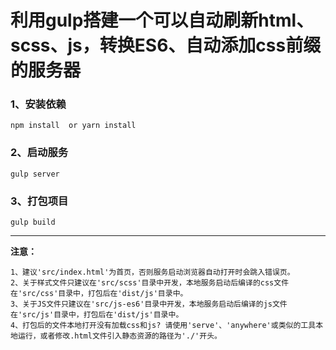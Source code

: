 利用gulp搭建一个可以自动刷新html、scss、js，转换ES6、自动添加css前缀的服务器
============================================

### 1、安装依赖
`
    npm install  or yarn install
`
### 2、启动服务
`
    gulp server
`
### 3、打包项目
`
    gulp build
`

---
**注意：**

    1、建议'src/index.html'为首页，否则服务启动浏览器自动打开时会跳入错误页。
    2、关于样式文件只建议在'src/scss'目录中开发，本地服务启动后编译的css文件在'src/css'目录中，打包后在'dist/js'目录中。
    3、关于JS文件只建议在'src/js-es6'目录中开发，本地服务启动后编译的js文件在'src/js'目录中，打包后在'dist/js'目录中。
    4、打包后的文件本地打开没有加载css和js? 请使用'serve'、'anywhere'或类似的工具本地运行，或者修改.html文件引入静态资源的路径为'./'开头。
    

